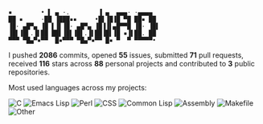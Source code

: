 ```
▪        • ▌ ▄ ·.        ▐ ▄  ▄▄▄· ·▄▄▄▄  
██ ▪     ·██ ▐███▪▪     •█▌▐█▐█ ▀█ ██▪ ██ 
▐█· ▄█▀▄ ▐█ ▌▐▌▐█· ▄█▀▄ ▐█▐▐▌▄█▀▀█ ▐█· ▐█▌
▐█▌▐█▌.▐▌██ ██▌▐█▌▐█▌.▐▌██▐█▌▐█ ▪▐▌██. ██ 
▀▀▀ ▀█▄▀▪▀▀  █▪▀▀▀ ▀█▄▀▪▀▀ █▪ ▀  ▀ ▀▀▀▀▀•
```
I pushed **2086** commits, opened **55** issues, submitted **71** pull requests, received **116** stars across **88** personal projects and contributed to **3** public repositories.

Most used languages across my projects:

![C](https://img.shields.io/static/v1?style=flat-square&label=%E2%A0%80&color=555&labelColor=%23555555&message=C%EF%B8%B133.7%25)
![Emacs Lisp](https://img.shields.io/static/v1?style=flat-square&label=%E2%A0%80&color=555&labelColor=%23c065db&message=Emacs%20Lisp%EF%B8%B127.2%25)
![Perl](https://img.shields.io/static/v1?style=flat-square&label=%E2%A0%80&color=555&labelColor=%230298c3&message=Perl%EF%B8%B121.2%25)
![CSS](https://img.shields.io/static/v1?style=flat-square&label=%E2%A0%80&color=555&labelColor=%23563d7c&message=CSS%EF%B8%B11.9%25)
![Common Lisp](https://img.shields.io/static/v1?style=flat-square&label=%E2%A0%80&color=555&labelColor=%233fb68b&message=Common%20Lisp%EF%B8%B11.5%25)
![Assembly](https://img.shields.io/static/v1?style=flat-square&label=%E2%A0%80&color=555&labelColor=%236E4C13&message=Assembly%EF%B8%B11.3%25)
![Makefile](https://img.shields.io/static/v1?style=flat-square&label=%E2%A0%80&color=555&labelColor=%23427819&message=Makefile%EF%B8%B11.3%25)
![Other](https://img.shields.io/static/v1?style=flat-square&label=%E2%A0%80&color=555&labelColor=%23ededed&message=Other%EF%B8%B111.5%25)
